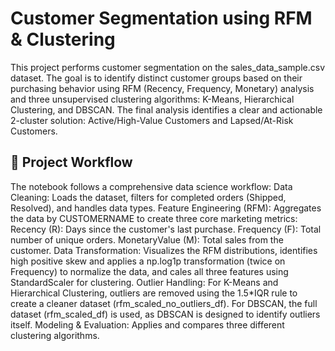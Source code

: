 # **Customer Segmentation using RFM & Clustering**
This project performs customer segmentation on the sales_data_sample.csv dataset. The goal is to identify distinct customer groups based on their purchasing behavior using RFM (Recency, Frequency, Monetary) analysis and three unsupervised clustering algorithms: K-Means, Hierarchical Clustering, and DBSCAN.
The final analysis identifies a clear and actionable 2-cluster solution: Active/High-Value Customers and Lapsed/At-Risk Customers.

## 🚀 **Project Workflow**
The notebook follows a comprehensive data science workflow:
Data Cleaning: Loads the dataset, filters for completed orders (Shipped, Resolved), and handles data types.
Feature Engineering (RFM): Aggregates the data by CUSTOMERNAME to create three core marketing metrics:
Recency (R): Days since the customer's last purchase.
Frequency (F): Total number of unique orders.
MonetaryValue (M): Total sales from the customer.
Data Transformation: Visualizes the RFM distributions, identifies high positive skew and applies a np.log1p transformation (twice on Frequency) to normalize the data, and cales all three features using StandardScaler for clustering.
Outlier Handling: For K-Means and Hierarchical Clustering, outliers are removed using the 1.5*IQR rule to create a cleaner dataset (rfm_scaled_no_outliers_df). For DBSCAN, the full dataset (rfm_scaled_df) is used, as DBSCAN is designed to identify outliers itself.
Modeling & Evaluation: Applies and compares three different clustering algorithms.
